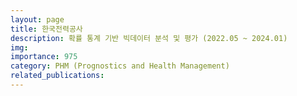 ```yaml
---
layout: page
title: 한국전력공사
description: 확률 통계 기반 빅데이터 분석 및 평가 (2022.05 ~ 2024.01)
img: 
importance: 975
category: PHM (Prognostics and Health Management)
related_publications:
---
```


